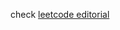 check [leetcode editorial](https://leetcode.com/problems/split-a-string-into-the-max-number-of-unique-substrings/editorial)